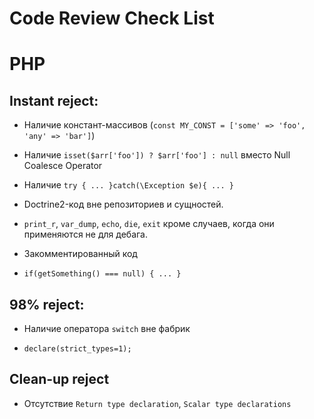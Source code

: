 Code Review Check List
======================

PHP
===

Instant reject:
---------------
- Наличие констант-массивов (`const MY_CONST = ['some' => 'foo', 'any' => 'bar']`)

- Наличие `isset($arr['foo']) ? $arr['foo'] : null` вместо Null Coalesce Operator

- Наличие `try { ... }catch(\Exception $e){ ... }`

- Doctrine2-код вне репозиториев и сущностей.

- `print_r`, `var_dump`, `echo`, `die`, `exit` кроме случаев, когда они применяются не для дебага.

- Закомментированный код

- `if(getSomething() === null) { ... }`

98% reject:
-----------

- Наличие оператора `switch` вне фабрик

- `declare(strict_types=1);`

Clean-up reject
---------------

- Отсутствие `Return type declaration`, `Scalar type declarations`